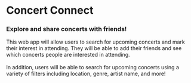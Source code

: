 # Concert Connect
### Explore and share concerts with friends!

This web app will allow users to search for upcoming concerts and mark their interest in attending. They will be able to add their friends and see which concerts people are interested in attending.
<br><br>
In addition, users will be able to search for upcoming concerts using a variety of filters including location, genre, artist name, and more!

